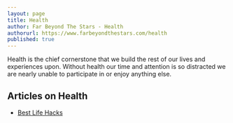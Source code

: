 ```yaml
---
layout: page
title: Health
author: Far Beyond The Stars - Health
authorurl: https://www.farbeyondthestars.com/health
published: true
---
```


Health is the chief cornerstone that we build the rest of our lives and experiences upon. Without health our time and attention is so distracted we are nearly unable to participate in or enjoy anything else.

## Articles on Health
<ul>
<li><a href="/best-life-hacks/">Best Life Hacks</a></li>
</ul>
